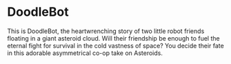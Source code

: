 # DoodleBot
This is DoodleBot, the heartwrenching story of two little robot friends floating in a giant asteroid cloud. Will their friendship be enough to fuel the eternal fight for survival in the cold vastness of space? You decide their fate in this adorable asymmetrical co-op take on Asteroids.

